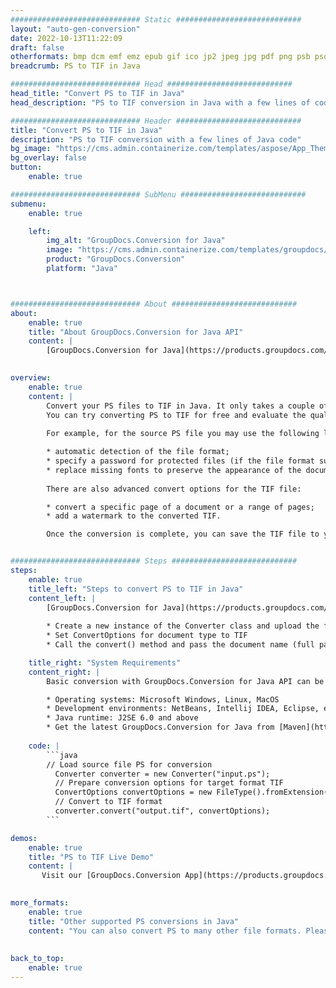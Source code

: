 ```yaml
---
############################# Static ############################
layout: "auto-gen-conversion"
date: 2022-10-13T11:22:09
draft: false
otherformats: bmp dcm emf emz epub gif ico jp2 jpeg jpg pdf png psb psd svg svgz tex tga tif tiff webp wmf wmz xps
breadcrumb: PS to TIF in Java

############################# Head ############################
head_title: "Convert PS to TIF in Java"
head_description: "PS to TIF conversion in Java with a few lines of code. Convert over 160 file formats using the GroupDocs document conversion API for Java"

############################# Header ############################
title: "Convert PS to TIF in Java"
description: "PS to TIF conversion with a few lines of Java code"
bg_image: "https://cms.admin.containerize.com/templates/aspose/App_Themes/V3/images/bg/header1.png"
bg_overlay: false
button:
    enable: true

############################# SubMenu ############################
submenu:
    enable: true

    left:
        img_alt: "GroupDocs.Conversion for Java"
        image: "https://cms.admin.containerize.com/templates/groupdocs/images/product-logos/90x90-noborder/groupdocs-conversion-java.png"
        product: "GroupDocs.Conversion"
        platform: "Java"



############################# About ############################
about:
    enable: true
    title: "About GroupDocs.Conversion for Java API"
    content: |
        [GroupDocs.Conversion for Java](https://products.groupdocs.com/conversion/java/) is an advanced file format conversion API for converting between popular image and document formats such as Microsoft Office, OpenDocument, PDF, HTML, email, CAD. and much more with just a few lines of code. The native API automatically detects the formats of the original documents and offers many options for customizing the converted documents. Along with the function of extracting information from a document, it also supports caching of the conversion results to the local disk by default. However, any type of cache storage can be supported by implementing the appropriate interfaces - Amazon S3, Dropbox, Google Drive, Windows Azure, Reddis, or any others.
    

overview:
    enable: true
    content: |
        Convert your PS files to TIF in Java. It only takes a couple of lines of Java code on any platform of your choice, such as Windows, Linux, macOS.
        You can try converting PS to TIF for free and evaluate the quality of the conversion results. Along with simple file conversion scripts, you can try more sophisticated options for loading the PS source file and storing the TIF output. 
        
        For example, for the source PS file you may use the following load options:

        * automatic detection of the file format;
        * specify a password for protected files (if the file format supports it);
        * replace missing fonts to preserve the appearance of the document.
        
        There are also advanced convert options for the TIF file:

        * convert a specific page of a document or a range of pages;
        * add a watermark to the converted TIF.

        Once the conversion is complete, you can save the TIF file to your local file path or to any third party storage such as FTP, Amazon S3, Google Drive, Dropbox etc. Please note - to convert PS to TIF, you do not need to install any additional software, such as MS Office, Open Office, Adobe Acrobat Reader etc.


############################# Steps ############################
steps:
    enable: true
    title_left: "Steps to convert PS to TIF in Java"
    content_left: |
        [GroupDocs.Conversion for Java](https://products.groupdocs.com/conversion/java/) allows developers to easily convert PS file to TIF with a few lines of code.
        
        * Create a new instance of the Converter class and upload the file PS with the full path
        * Set ConvertOptions for document type to TIF
        * Call the convert() method and pass the document name (full path) and format (TIF) as a parameter

    title_right: "System Requirements"
    content_right: |
        Basic conversion with GroupDocs.Conversion for Java API can be done with just a few lines of code. Our APIs are supported on all major platforms and operating systems. Before executing the code below, make sure you have the following prerequisites installed on your system.

        * Operating systems: Microsoft Windows, Linux, MacOS
        * Development environments: NetBeans, Intellij IDEA, Eclipse, etc.
        * Java runtime: J2SE 6.0 and above
        * Get the latest GroupDocs.Conversion for Java from [Maven](https://repository.groupdocs.com/webapp/#/artifacts/browse/tree/General/repo/com/groupdocs/groupdocs-conversion)
         
    code: |
        ```java    
        // Load source file PS for conversion
          Converter converter = new Converter("input.ps");
          // Prepare conversion options for target format TIF
          ConvertOptions convertOptions = new FileType().fromExtension("tif").getConvertOptions();
          // Convert to TIF format
          converter.convert("output.tif", convertOptions);
        ```

demos:
    enable: true
    title: "PS to TIF Live Demo"
    content: |
       Visit our [GroupDocs.Conversion App](https://products.groupdocs.app/conversion/family) website and try PS to TIF conversion now. The free demo has the following benefits
          

more_formats:
    enable: true
    title: "Other supported PS conversions in Java"
    content: "You can also convert PS to many other file formats. Please see the list below."
       
       
back_to_top:
    enable: true
---
```

